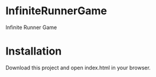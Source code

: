 # InfiniteRunnerGame
Infinite Runner Game
# Installation
Download this project and open index.html in your browser.

